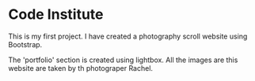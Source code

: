 # Code Institute

This is my first project. I have created a photography  scroll website using Bootstrap.

The 'portfolio' section is created using lightbox. All the images are this website are taken by th photograper Rachel.
